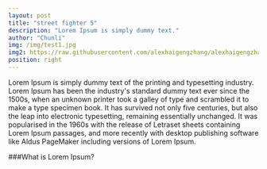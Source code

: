 ```yaml
---
layout: post
title: "street fighter 5"
description: "Lorem Ipsum is simply dummy text."
author: "Chunli"
img: /img/test1.jpg
img2: https://raw.githubusercontent.com/alexhaigengzhang/alexhaigengzhang.github.io/master/img/test1.jpg
position: right
---
```

Lorem Ipsum is simply dummy text of the printing and typesetting industry. Lorem Ipsum has been the industry's standard dummy text ever since the 1500s, when an unknown printer took a galley of type and scrambled it to make a type specimen book. It has survived not only five centuries, but also the leap into electronic typesetting, remaining essentially unchanged. It was popularised in the 1960s with the release of Letraset sheets containing Lorem Ipsum passages, and more recently with desktop publishing software like Aldus PageMaker including versions of Lorem Ipsum.

###What is Lorem Ipsum?
